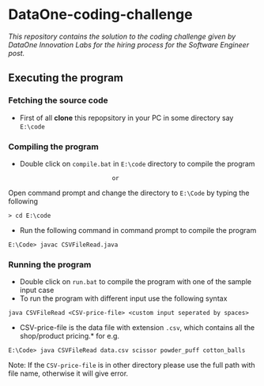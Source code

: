# DataOne-coding-challenge
*This repository contains the solution to the coding challenge given by DataOne Innovation Labs for the hiring process for the Software Engineer post.*

## Executing the program

### Fetching the source code
* First of all **clone** this repopsitory in your PC in some directory say `E:\code`

### Compiling the program
* Double click on `compile.bat` in `E:\code` directory to compile the program

								or
Open command prompt and change the directory to `E:\Code` by typing the following
````
> cd E:\code
````
* Run the following command in command prompt to compile the program
````
E:\Code> javac CSVFileRead.java
````

### Running the program
* Double click on `run.bat` to compile the program with one of the sample input case
* To run the program with different input use the following syntax
````
java CSVFileRead <CSV-price-file> <custom input seperated by spaces>
````
* CSV-price-file is the data file with extension `.csv`, which contains all the shop/product pricing.*
for e.g.
````
E:\Code> java CSVFileRead data.csv scissor powder_puff cotton_balls
````
Note: If the `CSV-price-file` is in other directory please use the full path with file name, otherwise it will give error.